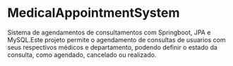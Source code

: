 # MedicalAppointmentSystem

Sistema de agendamentos de consultamentos com Springboot, JPA e MySQL.Este projeto permite o agendamento de consultas de usuarios com seus respectivos médicos e departamento, podendo definir o estado da consulta, como agendado, cancelado ou realizado.

